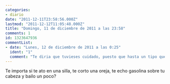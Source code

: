 ```yaml
---
categories:
- diario
date: "2011-12-11T23:58:56.000Z"
lastmod: "2011-12-12T11:05:48.000Z"
title: "Domingo, 11 de diciembre de 2011 a las 23:58"
comments: 1
id: 1323647936
commentList:
- date: "Lunes, 12 de diciembre de 2011 a las 0:25"
  ident: "1"
  comment: "Te diria que tuvieses cuidado, puesto que hasta un tipo que esta desangrandose puede manejar una pistola."
---
```


Te importa si te ato en una silla, te corto una oreja, te echo gasolina sobre tu cabeza y bailo un poco?